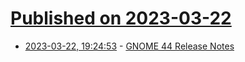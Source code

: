 # [Published on 2023-03-22](index.md)

* [2023-03-22, 19:24:53](https://lobste.rs/s/xed1ku/gnome_44_release_notes) - [GNOME 44 Release Notes](https://release.gnome.org/44/)
